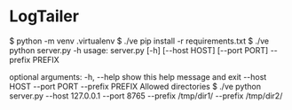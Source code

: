 # LogTailer


$ python -m venv .virtualenv
$ ./ve pip install -r requirements.txt
$ ./ve python server.py -h
usage: server.py [-h] [--host HOST] [--port PORT] --prefix PREFIX

optional arguments:
  -h, --help       show this help message and exit
  --host HOST
  --port PORT
  --prefix PREFIX  Allowed directories
$ ./ve python server.py --host 127.0.0.1 --port 8765 --prefix /tmp/dir1/ --prefix /tmp/dir2/

